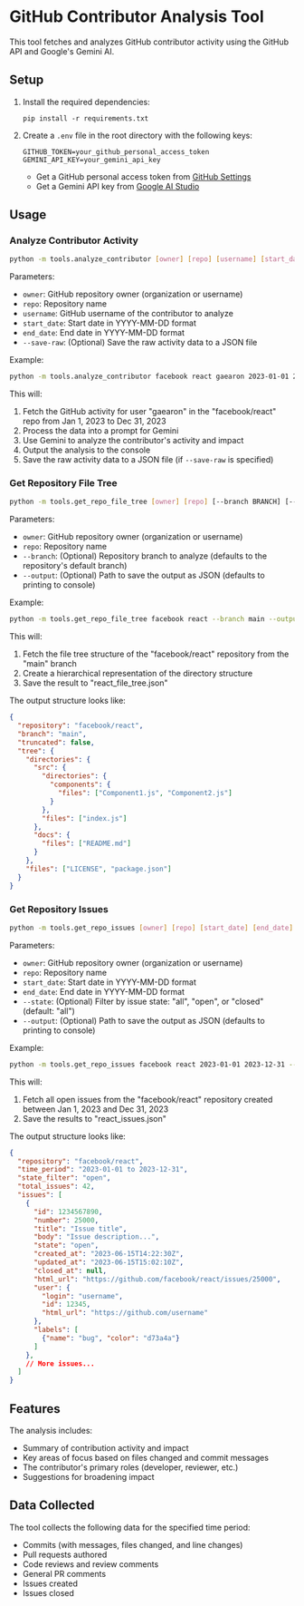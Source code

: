 # GitHub Contributor Analysis Tool

This tool fetches and analyzes GitHub contributor activity using the GitHub API and Google's Gemini AI.

## Setup

1. Install the required dependencies:
   ```
   pip install -r requirements.txt
   ```

2. Create a `.env` file in the root directory with the following keys:
   ```
   GITHUB_TOKEN=your_github_personal_access_token
   GEMINI_API_KEY=your_gemini_api_key
   ```

   - Get a GitHub personal access token from [GitHub Settings](https://github.com/settings/tokens)
   - Get a Gemini API key from [Google AI Studio](https://ai.google.dev/)

## Usage

### Analyze Contributor Activity

```bash
python -m tools.analyze_contributor [owner] [repo] [username] [start_date] [end_date] [--save-raw]
```

Parameters:
- `owner`: GitHub repository owner (organization or username)
- `repo`: Repository name
- `username`: GitHub username of the contributor to analyze
- `start_date`: Start date in YYYY-MM-DD format
- `end_date`: End date in YYYY-MM-DD format
- `--save-raw`: (Optional) Save the raw activity data to a JSON file

Example:
```bash
python -m tools.analyze_contributor facebook react gaearon 2023-01-01 2023-12-31 --save-raw
```

This will:
1. Fetch the GitHub activity for user "gaearon" in the "facebook/react" repo from Jan 1, 2023 to Dec 31, 2023
2. Process the data into a prompt for Gemini
3. Use Gemini to analyze the contributor's activity and impact
4. Output the analysis to the console
5. Save the raw activity data to a JSON file (if `--save-raw` is specified)

### Get Repository File Tree

```bash
python -m tools.get_repo_file_tree [owner] [repo] [--branch BRANCH] [--output OUTPUT_FILE]
```

Parameters:
- `owner`: GitHub repository owner (organization or username)
- `repo`: Repository name
- `--branch`: (Optional) Repository branch to analyze (defaults to the repository's default branch)
- `--output`: (Optional) Path to save the output as JSON (defaults to printing to console)

Example:
```bash
python -m tools.get_repo_file_tree facebook react --branch main --output react_file_tree.json
```

This will:
1. Fetch the file tree structure of the "facebook/react" repository from the "main" branch
2. Create a hierarchical representation of the directory structure
3. Save the result to "react_file_tree.json"

The output structure looks like:
```json
{
  "repository": "facebook/react",
  "branch": "main",
  "truncated": false,
  "tree": {
    "directories": {
      "src": {
        "directories": {
          "components": {
            "files": ["Component1.js", "Component2.js"]
          }
        },
        "files": ["index.js"]
      },
      "docs": {
        "files": ["README.md"]
      }
    },
    "files": ["LICENSE", "package.json"]
  }
}
```

### Get Repository Issues

```bash
python -m tools.get_repo_issues [owner] [repo] [start_date] [end_date] [--state STATE] [--output OUTPUT_FILE]
```

Parameters:
- `owner`: GitHub repository owner (organization or username)
- `repo`: Repository name
- `start_date`: Start date in YYYY-MM-DD format
- `end_date`: End date in YYYY-MM-DD format
- `--state`: (Optional) Filter by issue state: "all", "open", or "closed" (default: "all")
- `--output`: (Optional) Path to save the output as JSON (defaults to printing to console)

Example:
```bash
python -m tools.get_repo_issues facebook react 2023-01-01 2023-12-31 --state open --output react_issues.json
```

This will:
1. Fetch all open issues from the "facebook/react" repository created between Jan 1, 2023 and Dec 31, 2023
2. Save the results to "react_issues.json"

The output structure looks like:
```json
{
  "repository": "facebook/react",
  "time_period": "2023-01-01 to 2023-12-31",
  "state_filter": "open",
  "total_issues": 42,
  "issues": [
    {
      "id": 1234567890,
      "number": 25000,
      "title": "Issue title",
      "body": "Issue description...",
      "state": "open",
      "created_at": "2023-06-15T14:22:30Z",
      "updated_at": "2023-06-15T15:02:10Z",
      "closed_at": null,
      "html_url": "https://github.com/facebook/react/issues/25000",
      "user": {
        "login": "username",
        "id": 12345,
        "html_url": "https://github.com/username"
      },
      "labels": [
        {"name": "bug", "color": "d73a4a"}
      ]
    },
    // More issues...
  ]
}
```

## Features

The analysis includes:
- Summary of contribution activity and impact
- Key areas of focus based on files changed and commit messages
- The contributor's primary roles (developer, reviewer, etc.)
- Suggestions for broadening impact

## Data Collected

The tool collects the following data for the specified time period:
- Commits (with messages, files changed, and line changes)
- Pull requests authored
- Code reviews and review comments
- General PR comments
- Issues created
- Issues closed 